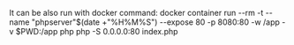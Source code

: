 It can be also run with docker command:
docker container run --rm -t --name "phpserver"$(date +"%H%M%S") --expose 80 -p 8080:80 -w /app -v $PWD:/app php php -S 0.0.0.0:80 index.php

